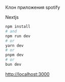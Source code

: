 Клон приложения spotify

Nextjs

```bash
npm install
# and
npm run dev
# or
yarn dev
# or
pnpm dev
# or
bun dev
```

[http://localhost:3000](http://localhost:3000)
